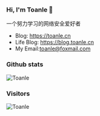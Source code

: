 ### Hi, I'm Toanle 👋

一个努力学习的网络安全爱好者
* Blog: https://toanle.cn
* Life Blog: https://blog.toanle.cn
* My Email:toanle@foxmail.com
### Github stats
![Toanle](https://github-readme-stats.vercel.app/api?username=Toanlele&show_icons=true&theme=dracula&count_private=true )
### Visitors
![Toanle](https://profile-counter.glitch.me/Toanlele/count.svg)

<!--
**Toanlele/Toanlele** is a ✨ _special_ ✨ repository because its `README.md` (this file) appears on your GitHub profile.

Here are some ideas to get you started:

- 🔭 I’m currently working on ...
- 🌱 I’m currently learning ...
- 👯 I’m looking to collaborate on ...
- 🤔 I’m looking for help with ...
- 💬 Ask me about ...
- 📫 How to reach me: ...
- 😄 Pronouns: ...
- ⚡ Fun fact: ...
-->
